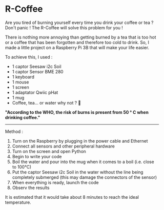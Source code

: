 # R-Coffee
Are you tired of burning yourself every time you drink your coffee or tea ? Don't panic ! The R-Coffee will solve this problem for you !

There is nothing more annoying than getting burned by a tea that is too hot or a coffee that has been forgotten and therefore too cold to drink.
So, I made a little project on a Raspberry Pi 3B that will make your life easier.

To achieve this, I used :
- 1 captor Seesaw i2c Soil
- 1 captor Sensor BME 280
- 1 keyboard
- 1 mouse
- 1 screen
- 1 adaptator Qwiic pHat
- 1 mug
- Coffee, tea... or water why not ? 🙂

**"According to the WHO, the risk of burns is present from 50 ° C when drinking coffee."**

----------

Method :
1) Turn on the Raspberry by plugging in the power cable and Ethernet
2) Connect all sensors and other peripheral hardware
3) Turn on the screen and open Python
4) Begin to write your code
5) Boil the water and pour into the mug when it comes to a boil (i.e. close to 100°C)
6) Put the captor Seesaw i2c Soil in the water without the line being completely submerged (this may damage the connectors of the sensor)
7) When everything is ready, launch the code
8) Observ the results

It is estimated that it would take about 8 minutes to reach the ideal temperature.
